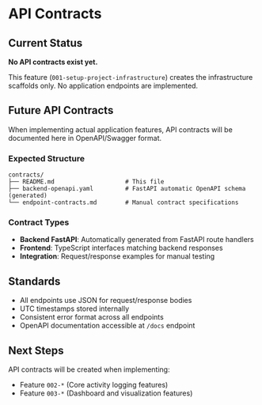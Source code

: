 # API Contracts

## Current Status

**No API contracts exist yet.**

This feature (`001-setup-project-infrastructure`) creates the infrastructure scaffolds only. No application endpoints are implemented.

## Future API Contracts

When implementing actual application features, API contracts will be documented here in OpenAPI/Swagger format.

### Expected Structure

```
contracts/
├── README.md                    # This file
├── backend-openapi.yaml         # FastAPI automatic OpenAPI schema (generated)
└── endpoint-contracts.md        # Manual contract specifications
```

### Contract Types

- **Backend FastAPI**: Automatically generated from FastAPI route handlers
- **Frontend**: TypeScript interfaces matching backend responses
- **Integration**: Request/response examples for manual testing

## Standards

- All endpoints use JSON for request/response bodies
- UTC timestamps stored internally
- Consistent error format across all endpoints
- OpenAPI documentation accessible at `/docs` endpoint

## Next Steps

API contracts will be created when implementing:
- Feature `002-*` (Core activity logging features)
- Feature `003-*` (Dashboard and visualization features)

